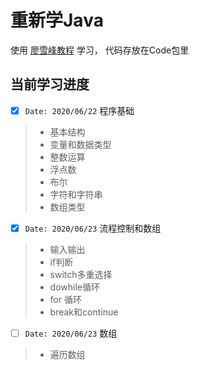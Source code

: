# 重新学Java

使用 [廖雪峰教程](https://www.liaoxuefeng.com/wiki/1252599548343744) 学习， 代码存放在Code包里

## 当前学习进度

- [x]  `Date: 2020/06/22` 程序基础

> - 基本结构
> - 变量和数据类型
> - 整数运算
> - 浮点数
> - 布尔
> - 字符和字符串
> - 数组类型

- [x] `Date: 2020/06/23` 流程控制和数组

> - 输入输出
> - if判断
> - switch多重选择
> - dowhile循环
> - for 循环
> - break和continue

- [ ] `Date: 2020/06/23` 数组

> - 遍历数组